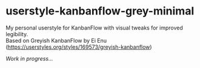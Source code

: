 # userstyle-kanbanflow-grey-minimal
My personal userstyle for KanbanFlow with visual tweaks for improved legibility.
<br>Based on Greyish KanbanFlow by Ei Enu (https://userstyles.org/styles/169573/greyish-kanbanflow)
<p><i>Work in progress...</i></p>
